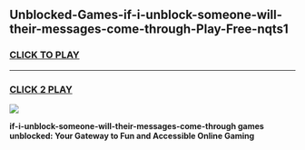 
## Unblocked-Games-if-i-unblock-someone-will-their-messages-come-through-Play-Free-nqts1
<h3>
<a href="https://premium76.site?title=if-i-unblock-someone-will-their-messages-come-through&ref=19M">CLICK TO PLAY</a></h3>
<hr>

<h3>
<a href="https://premium76.site?title=if-i-unblock-someone-will-their-messages-come-through&ref=19M">CLICK 2 PLAY</a>
  
</h3>

<a href="https://premium76.site?title=if-i-unblock-someone-will-their-messages-come-through&ref=19M"><img src="https://clearcache.store/games.png"></a>


**if-i-unblock-someone-will-their-messages-come-through games unblocked: Your Gateway to Fun and Accessible Online Gaming**
